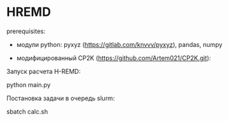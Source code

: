 # HREMD
prerequisites:

- модули python:
pyxyz (https://gitlab.com/knvvv/pyxyz), pandas, numpy

- модифицированный CP2K (https://github.com/Artem021/CP2K.git):


Запуск расчета H-REMD:

python main.py

Постановка задачи в очередь slurm:

sbatch calc.sh



